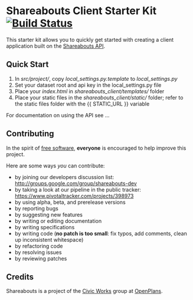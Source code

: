 Shareabouts Client Starter Kit [![Build Status](https://secure.travis-ci.org/openplans/shareabouts-django-client.png)](http://travis-ci.org/openplans/shareabouts-django-client)
==============================

This starter kit allows you to quickly get started with creating a client
application built on the [Shareabouts API](https://github.com/openplans/shareabouts-api).

Quick Start
-----------

1. In *src/project/*, copy *local_settings.py.template* to *local_settings.py*
2. Set your dataset root and api key in the local_settings.py file
3. Place your *index.html* in *shareabouts_client/templates/* folder
4. Place your static files in the *shareabouts_client/static/* folder; refer to 
   the static files folder with the {{ STATIC_URL }} variable
   
For documentation on using the API see ...

Contributing
------------
In the spirit of [free software](http://www.fsf.org/licensing/essays/free-sw.html), **everyone** is encouraged to help improve this project. 

Here are some ways *you* can contribute:

* by joining our developers discussion list: http://groups.google.com/group/shareabouts-dev
* by taking a look at our pipeline in the public tracker: https://www.pivotaltracker.com/projects/398973
* by using alpha, beta, and prerelease versions
* by reporting bugs
* by suggesting new features
* by writing or editing documentation
* by writing specifications
* by writing code (**no patch is too small**: fix typos, add comments, clean up inconsistent whitespace)
* by refactoring code
* by resolving issues
* by reviewing patches

Credits
-------------
Shareabouts is a project of the [Civic Works](http://openplans.org/initiatives/civic-works/) group at [OpenPlans](http://openplans.org).
